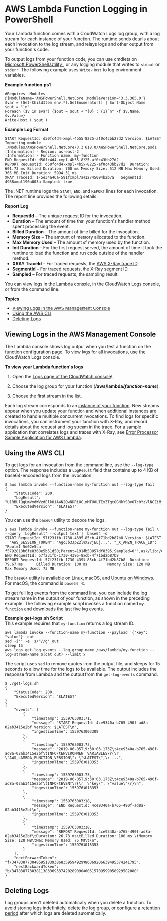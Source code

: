 # AWS Lambda Function Logging in PowerShell<a name="powershell-logging"></a>

Your Lambda function comes with a CloudWatch Logs log group, with a log stream for each instance of your function\. The runtime sends details about each invocation to the log stream, and relays logs and other output from your function's code\.

To output logs from your function code, you can use cmdlets on [Microsoft\.PowerShell\.Utility ](https://docs.microsoft.com/en-us/powershell/module/microsoft.powershell.utility), or any logging module that writes to `stdout` or `stderr`\. The following example uses `Write-Host` to log environment variables\.

**Example function\.ps1**  

```
#Requires -Modules @{ModuleName='AWSPowerShell.NetCore';ModuleVersion='3.3.365.0'}
$var = (Get-ChildItem env:*).GetEnumerator() | Sort-Object Name
$out = "`n"
Foreach ($v in $var) {$out = $out + "{0} : {1}`n" -f $v.Name, $v.Value}
Write-Host ( $out )
```

**Example Log Format**  

```
START RequestId: d50fc4d4-xmpl-4b55-8225-af0c43bb27d2 Version: $LATEST
Importing module ./Modules/AWSPowerShell.NetCore/3.3.618.0/AWSPowerShell.NetCore.psd1
[Information] - Region: us-east-2
[Information] - Function name: my-function
END RequestId: d50fc4d4-xmpl-4b55-8225-af0c43bb27d2
REPORT RequestId: d50fc4d4-xmpl-4b55-8225-af0c43bb27d2  Duration: 601.73 ms Billed Duration: 700 ms Memory Size: 512 MB Max Memory Used: 365 MB Init Duration: 5994.31 ms   
XRAY TraceId: 1-5e34a46a-591fxmpl7a412745094b2b7a   SegmentId: 4988xmpl190a003a Sampled: true
```

The \.NET runtime logs the `START`, `END`, and `REPORT` lines for each invocation\. The report line provides the following details\.

**Report Log**
+ **RequestId** – The unique request ID for the invocation\.
+ **Duration** – The amount of time that your function's handler method spent processing the event\.
+ **Billed Duration** – The amount of time billed for the invocation\.
+ **Memory Size** – The amount of memory allocated to the function\.
+ **Max Memory Used** – The amount of memory used by the function\.
+ **Init Duration** – For the first request served, the amount of time it took the runtime to load the function and run code outside of the handler method\.
+ **XRAY TraceId** – For traced requests, the [AWS X\-Ray trace ID](lambda-x-ray.md)\.
+ **SegmentId** – For traced requests, the X\-Ray segment ID\.
+ **Sampled** – For traced requests, the sampling result\.

You can view logs in the Lambda console, in the CloudWatch Logs console, or from the command line\.

**Topics**
+ [Viewing Logs in the AWS Management Console](#powershell-logging-console)
+ [Using the AWS CLI](#powershell-logging-cli)
+ [Deleting Logs](#powershell-logging-delete)

## Viewing Logs in the AWS Management Console<a name="powershell-logging-console"></a>

The Lambda console shows log output when you test a function on the function configuration page\. To view logs for all invocations, use the CloudWatch Logs console\.

**To view your Lambda function's logs**

1. Open the [Logs page of the CloudWatch console](https://console.aws.amazon.com/cloudwatch/home?#logs:)\.

1. Choose the log group for your function \(**/aws/lambda/*function\-name***\)\.

1. Choose the first stream in the list\.

Each log stream corresponds to an [instance of your function](runtimes-context.md)\. New streams appear when you update your function and when additional instances are created to handle multiple concurrent invocations\. To find logs for specific invocations, you can instrument your function with X\-Ray, and record details about the request and log stream in the trace\. For a sample application that correlates logs and traces with X\-Ray, see [Error Processor Sample Application for AWS Lambda](sample-errorprocessor.md)\.

## Using the AWS CLI<a name="powershell-logging-cli"></a>

To get logs for an invocation from the command line, use the `--log-type` option\. The response includes a `LogResult` field that contains up to 4 KB of base64\-encoded logs from the invocation\.

```
$ aws lambda invoke --function-name my-function out --log-type Tail
{
    "StatusCode": 200,
    "LogResult": "U1RBUlQgUmVxdWVzdElkOiA4N2QwNDRiOC1mMTU0LTExZTgtOGNkYS0yOTc0YzVlNGZiMjEgVmVyc2lvb...",
    "ExecutedVersion": "$LATEST"
}
```

You can use the `base64` utility to decode the logs\.

```
$ aws lambda invoke --function-name my-function out --log-type Tail \
--query 'LogResult' --output text |  base64 -d
START RequestId: 57f231fb-1730-4395-85cb-4f71bd2b87b8 Version: $LATEST
  "AWS_SESSION_TOKEN": "AgoJb3JpZ2luX2VjELj...", "_X_AMZN_TRACE_ID": "Root=1-5d02e5ca-f5792818b6fe8368e5b51d50;Parent=191db58857df8395;Sampled=0"",ask/lib:/opt/lib",
END RequestId: 57f231fb-1730-4395-85cb-4f71bd2b87b8
REPORT RequestId: 57f231fb-1730-4395-85cb-4f71bd2b87b8  Duration: 79.67 ms      Billed Duration: 100 ms         Memory Size: 128 MB     Max Memory Used: 73 MB
```

The `base64` utility is available on Linux, macOS, and [Ubuntu on Windows](https://docs.microsoft.com/en-us/windows/wsl/install-win10)\. For macOS, the command is `base64 -D`\.

To get full log events from the command line, you can include the log stream name in the output of your function, as shown in the preceding example\. The following example script invokes a function named `my-function` and downloads the last five log events\.

**Example get\-logs\.sh Script**  
This example requires that `my-function` returns a log stream ID\.  

```
aws lambda invoke --function-name my-function --payload '{"key": "value"}' out
sed -i'' -e 's/"//g' out
sleep 15
aws logs get-log-events --log-group-name /aws/lambda/my-function --log-stream-name $(cat out) --limit 5
```

The script uses `sed` to remove quotes from the output file, and sleeps for 15 seconds to allow time for the logs to be available\. The output includes the response from Lambda and the output from the `get-log-events` command\.

```
$ ./get-logs.sh
{
    "StatusCode": 200,
    "ExecutedVersion": "$LATEST"
}
{
    "events": [
        {
            "timestamp": 1559763003171,
            "message": "START RequestId: 4ce9340a-b765-490f-ad8a-02ab3415e2bf Version: $LATEST\n",
            "ingestionTime": 1559763003309
        },
        {
            "timestamp": 1559763003173,
            "message": "2019-06-05T19:30:03.173Z\t4ce9340a-b765-490f-ad8a-02ab3415e2bf\tINFO\tENVIRONMENT VARIABLES\r{\r  \"AWS_LAMBDA_FUNCTION_VERSION\": \"$LATEST\",\r ...",
            "ingestionTime": 1559763018353
        },
        {
            "timestamp": 1559763003173,
            "message": "2019-06-05T19:30:03.173Z\t4ce9340a-b765-490f-ad8a-02ab3415e2bf\tINFO\tEVENT\r{\r  \"key\": \"value\"\r}\n",
            "ingestionTime": 1559763018353
        },
        {
            "timestamp": 1559763003218,
            "message": "END RequestId: 4ce9340a-b765-490f-ad8a-02ab3415e2bf\n",
            "ingestionTime": 1559763018353
        },
        {
            "timestamp": 1559763003218,
            "message": "REPORT RequestId: 4ce9340a-b765-490f-ad8a-02ab3415e2bf\tDuration: 26.73 ms\tBilled Duration: 100 ms \tMemory Size: 128 MB\tMax Memory Used: 75 MB\t\n",
            "ingestionTime": 1559763018353
        }
    ],
    "nextForwardToken": "f/34783877304859518393868359594929986069206639495374241795",
    "nextBackwardToken": "b/34783877303811383369537420289090800615709599058929582080"
}
```

## Deleting Logs<a name="powershell-logging-delete"></a>

Log groups aren't deleted automatically when you delete a function\. To avoid storing logs indefinitely, delete the log group, or [configure a retention period](https://docs.aws.amazon.com/AmazonCloudWatch/latest/logs/Working-with-log-groups-and-streams.html#SettingLogRetention) after which logs are deleted automatically\.